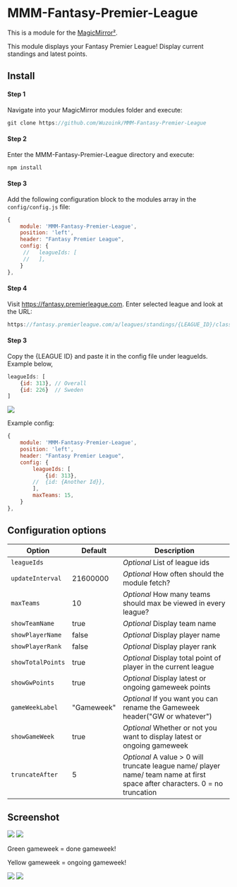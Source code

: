 # MMM-Fantasy-Premier-League

This is a module for the [MagicMirror²](https://github.com/MichMich/MagicMirror/).

This module displays your Fantasy Premier League! 
Display current standings and latest points.



## Install
#### Step 1
Navigate into your MagicMirror modules folder and execute: 
```js
git clone https://github.com/Wuzoink/MMM-Fantasy-Premier-League
```
#### Step 2
Enter the MMM-Fantasy-Premier-League directory and execute:
```js
npm install
```
#### Step 3

Add the following configuration block to the modules array in the `config/config.js` file:

```js
{
    module: 'MMM-Fantasy-Premier-League',
    position: 'left',
    header: "Fantasy Premier League",
    config: {
     //   leagueIds: [
     //   ],
    }
},
```

#### Step 4

Visit https://fantasy.premierleague.com. Enter selected league and look at the URL:
```js
https://fantasy.premierleague.com/a/leagues/standings/{LEAGUE_ID}/classic
```
#### Step 3
Copy the {LEAGUE ID} and paste it in the config file under leagueIds. Example below,

```js
leagueIds: [
    {id: 313}, // Overall
    {id: 226}  // Sweden
]
```

![](Screenshots/Screenshot2.png)

Example config: 
```js
{
    module: 'MMM-Fantasy-Premier-League',
    position: 'left',
    header: "Fantasy Premier League",
    config: {
        leagueIds: [
            {id: 313},
        //  {id: {Another Id}},
        ],
        maxTeams: 15,
    }
},
```

## Configuration options

| Option           | Default   | Description
|------------------|-----------|-----------------------------------------
| `leagueIds`      |           | *Optional* List of league ids
| `updateInterval` |  21600000 | *Optional* How often should the module fetch?
| `maxTeams`       |  10       | *Optional* How many teams should max be viewed in every league?
| `showTeamName`   |  true     | *Optional* Display team name
| `showPlayerName` |  false    | *Optional* Display player name
| `showPlayerRank` |  false    | *Optional* Display player rank
| `showTotalPoints`|  true     | *Optional* Display total point of player in the current league
| `showGwPoints`   |  true     | *Optional* Display latest or ongoing gameweek points
| `gameWeekLabel`   | "Gameweek"| *Optional* If you want you can rename the Gameweek header("GW or whatever")
| `showGameWeek`   |  true     | *Optional* Whether or not you want to display latest or ongoing gameweek
| `truncateAfter`  |    5      | *Optional* A value > 0 will truncate league name/ player name/ team name at first space after <value> characters. 0 = no truncation


## Screenshot

![](Screenshots/Screenshot.png)
![](Screenshots/Screenshot3.png)

Green gameweek = done gameweek!

Yellow gameweek = ongoing gameweek!

![](Screenshots/Screenshot4.png)
![](Screenshots/Screenshot5.png)
